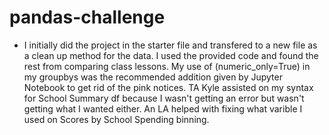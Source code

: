 # pandas-challenge

* I initially did the project in the starter file and transfered to a new file as a clean up method for the data. I used the provided code and found the rest from comparing class lessons. My use of (numeric_only=True) in my groupbys was the recommended addition given by Jupyter Notebook to get rid of the pink notices. TA Kyle assisted on my syntax for School Summary df because I wasn't getting an error but wasn't getting what I wanted either. An LA helped with fixing what varible I used on Scores by School Spending binning. 
